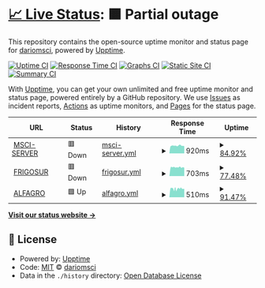 # [📈 Live Status](https://dariomsci.github.io/mscistatus): <!--live status--> **🟧 Partial outage**

This repository contains the open-source uptime monitor and status page for [dariomsci](https://dariomsci.github.io/mscistatus), powered by [Upptime](https://github.com/upptime/upptime).

[![Uptime CI](https://github.com/dariomsci/mscistatus/workflows/Uptime%20CI/badge.svg)](https://github.com/dariomsci/mscistatus/actions?query=workflow%3A%22Uptime+CI%22)
[![Response Time CI](https://github.com/dariomsci/mscistatus/workflows/Response%20Time%20CI/badge.svg)](https://github.com/dariomsci/mscistatus/actions?query=workflow%3A%22Response+Time+CI%22)
[![Graphs CI](https://github.com/dariomsci/mscistatus/workflows/Graphs%20CI/badge.svg)](https://github.com/dariomsci/mscistatus/actions?query=workflow%3A%22Graphs+CI%22)
[![Static Site CI](https://github.com/dariomsci/mscistatus/workflows/Static%20Site%20CI/badge.svg)](https://github.com/dariomsci/mscistatus/actions?query=workflow%3A%22Static+Site+CI%22)
[![Summary CI](https://github.com/dariomsci/mscistatus/workflows/Summary%20CI/badge.svg)](https://github.com/dariomsci/mscistatus/actions?query=workflow%3A%22Summary+CI%22)

With [Upptime](https://upptime.js.org), you can get your own unlimited and free uptime monitor and status page, powered entirely by a GitHub repository. We use [Issues](https://github.com/dariomsci/mscistatus/issues) as incident reports, [Actions](https://github.com/dariomsci/mscistatus/actions) as uptime monitors, and [Pages](https://dariomsci.github.io/mscistatus) for the status page.

<!--start: status pages-->
<!-- This summary is generated by Upptime (https://github.com/upptime/upptime) -->
<!-- Do not edit this manually, your changes will be overwritten -->
<!-- prettier-ignore -->
| URL | Status | History | Response Time | Uptime |
| --- | ------ | ------- | ------------- | ------ |
| <img alt="" src="https://favicons.githubusercontent.com/msci-server.sytes.net" height="13"> [MSCI-SERVER](https://msci-server.sytes.net/login/) | 🟥 Down | [msci-server.yml](https://github.com/dariomsci/mscistatus/commits/HEAD/history/msci-server.yml) | <details><summary><img alt="Response time graph" src="./graphs/msci-server/response-time-week.png" height="20"> 920ms</summary><br><a href="https://dariomsci.github.io/mscistatus/history/msci-server"><img alt="Response time 836" src="https://img.shields.io/endpoint?url=https%3A%2F%2Fraw.githubusercontent.com%2Fdariomsci%2Fmscistatus%2FHEAD%2Fapi%2Fmsci-server%2Fresponse-time.json"></a><br><a href="https://dariomsci.github.io/mscistatus/history/msci-server"><img alt="24-hour response time 884" src="https://img.shields.io/endpoint?url=https%3A%2F%2Fraw.githubusercontent.com%2Fdariomsci%2Fmscistatus%2FHEAD%2Fapi%2Fmsci-server%2Fresponse-time-day.json"></a><br><a href="https://dariomsci.github.io/mscistatus/history/msci-server"><img alt="7-day response time 920" src="https://img.shields.io/endpoint?url=https%3A%2F%2Fraw.githubusercontent.com%2Fdariomsci%2Fmscistatus%2FHEAD%2Fapi%2Fmsci-server%2Fresponse-time-week.json"></a><br><a href="https://dariomsci.github.io/mscistatus/history/msci-server"><img alt="30-day response time 835" src="https://img.shields.io/endpoint?url=https%3A%2F%2Fraw.githubusercontent.com%2Fdariomsci%2Fmscistatus%2FHEAD%2Fapi%2Fmsci-server%2Fresponse-time-month.json"></a><br><a href="https://dariomsci.github.io/mscistatus/history/msci-server"><img alt="1-year response time 836" src="https://img.shields.io/endpoint?url=https%3A%2F%2Fraw.githubusercontent.com%2Fdariomsci%2Fmscistatus%2FHEAD%2Fapi%2Fmsci-server%2Fresponse-time-year.json"></a></details> | <details><summary><a href="https://dariomsci.github.io/mscistatus/history/msci-server">84.92%</a></summary><a href="https://dariomsci.github.io/mscistatus/history/msci-server"><img alt="All-time uptime 85.51%" src="https://img.shields.io/endpoint?url=https%3A%2F%2Fraw.githubusercontent.com%2Fdariomsci%2Fmscistatus%2FHEAD%2Fapi%2Fmsci-server%2Fuptime.json"></a><br><a href="https://dariomsci.github.io/mscistatus/history/msci-server"><img alt="24-hour uptime 84.64%" src="https://img.shields.io/endpoint?url=https%3A%2F%2Fraw.githubusercontent.com%2Fdariomsci%2Fmscistatus%2FHEAD%2Fapi%2Fmsci-server%2Fuptime-day.json"></a><br><a href="https://dariomsci.github.io/mscistatus/history/msci-server"><img alt="7-day uptime 84.92%" src="https://img.shields.io/endpoint?url=https%3A%2F%2Fraw.githubusercontent.com%2Fdariomsci%2Fmscistatus%2FHEAD%2Fapi%2Fmsci-server%2Fuptime-week.json"></a><br><a href="https://dariomsci.github.io/mscistatus/history/msci-server"><img alt="30-day uptime 85.59%" src="https://img.shields.io/endpoint?url=https%3A%2F%2Fraw.githubusercontent.com%2Fdariomsci%2Fmscistatus%2FHEAD%2Fapi%2Fmsci-server%2Fuptime-month.json"></a><br><a href="https://dariomsci.github.io/mscistatus/history/msci-server"><img alt="1-year uptime 85.51%" src="https://img.shields.io/endpoint?url=https%3A%2F%2Fraw.githubusercontent.com%2Fdariomsci%2Fmscistatus%2FHEAD%2Fapi%2Fmsci-server%2Fuptime-year.json"></a></details>
| <img alt="" src="https://favicons.githubusercontent.com/frigosur.sytes.net" height="13"> [FRIGOSUR](http://frigosur.sytes.net/login/) | 🟥 Down | [frigosur.yml](https://github.com/dariomsci/mscistatus/commits/HEAD/history/frigosur.yml) | <details><summary><img alt="Response time graph" src="./graphs/frigosur/response-time-week.png" height="20"> 703ms</summary><br><a href="https://dariomsci.github.io/mscistatus/history/frigosur"><img alt="Response time 652" src="https://img.shields.io/endpoint?url=https%3A%2F%2Fraw.githubusercontent.com%2Fdariomsci%2Fmscistatus%2FHEAD%2Fapi%2Ffrigosur%2Fresponse-time.json"></a><br><a href="https://dariomsci.github.io/mscistatus/history/frigosur"><img alt="24-hour response time 0" src="https://img.shields.io/endpoint?url=https%3A%2F%2Fraw.githubusercontent.com%2Fdariomsci%2Fmscistatus%2FHEAD%2Fapi%2Ffrigosur%2Fresponse-time-day.json"></a><br><a href="https://dariomsci.github.io/mscistatus/history/frigosur"><img alt="7-day response time 703" src="https://img.shields.io/endpoint?url=https%3A%2F%2Fraw.githubusercontent.com%2Fdariomsci%2Fmscistatus%2FHEAD%2Fapi%2Ffrigosur%2Fresponse-time-week.json"></a><br><a href="https://dariomsci.github.io/mscistatus/history/frigosur"><img alt="30-day response time 664" src="https://img.shields.io/endpoint?url=https%3A%2F%2Fraw.githubusercontent.com%2Fdariomsci%2Fmscistatus%2FHEAD%2Fapi%2Ffrigosur%2Fresponse-time-month.json"></a><br><a href="https://dariomsci.github.io/mscistatus/history/frigosur"><img alt="1-year response time 652" src="https://img.shields.io/endpoint?url=https%3A%2F%2Fraw.githubusercontent.com%2Fdariomsci%2Fmscistatus%2FHEAD%2Fapi%2Ffrigosur%2Fresponse-time-year.json"></a></details> | <details><summary><a href="https://dariomsci.github.io/mscistatus/history/frigosur">77.48%</a></summary><a href="https://dariomsci.github.io/mscistatus/history/frigosur"><img alt="All-time uptime 88.37%" src="https://img.shields.io/endpoint?url=https%3A%2F%2Fraw.githubusercontent.com%2Fdariomsci%2Fmscistatus%2FHEAD%2Fapi%2Ffrigosur%2Fuptime.json"></a><br><a href="https://dariomsci.github.io/mscistatus/history/frigosur"><img alt="24-hour uptime 0.00%" src="https://img.shields.io/endpoint?url=https%3A%2F%2Fraw.githubusercontent.com%2Fdariomsci%2Fmscistatus%2FHEAD%2Fapi%2Ffrigosur%2Fuptime-day.json"></a><br><a href="https://dariomsci.github.io/mscistatus/history/frigosur"><img alt="7-day uptime 77.48%" src="https://img.shields.io/endpoint?url=https%3A%2F%2Fraw.githubusercontent.com%2Fdariomsci%2Fmscistatus%2FHEAD%2Fapi%2Ffrigosur%2Fuptime-week.json"></a><br><a href="https://dariomsci.github.io/mscistatus/history/frigosur"><img alt="30-day uptime 80.97%" src="https://img.shields.io/endpoint?url=https%3A%2F%2Fraw.githubusercontent.com%2Fdariomsci%2Fmscistatus%2FHEAD%2Fapi%2Ffrigosur%2Fuptime-month.json"></a><br><a href="https://dariomsci.github.io/mscistatus/history/frigosur"><img alt="1-year uptime 88.37%" src="https://img.shields.io/endpoint?url=https%3A%2F%2Fraw.githubusercontent.com%2Fdariomsci%2Fmscistatus%2FHEAD%2Fapi%2Ffrigosur%2Fuptime-year.json"></a></details>
| <img alt="" src="https://favicons.githubusercontent.com/alfagro-server.sytes.net" height="13"> [ALFAGRO](http://alfagro-server.sytes.net/login/) | 🟩 Up | [alfagro.yml](https://github.com/dariomsci/mscistatus/commits/HEAD/history/alfagro.yml) | <details><summary><img alt="Response time graph" src="./graphs/alfagro/response-time-week.png" height="20"> 510ms</summary><br><a href="https://dariomsci.github.io/mscistatus/history/alfagro"><img alt="Response time 492" src="https://img.shields.io/endpoint?url=https%3A%2F%2Fraw.githubusercontent.com%2Fdariomsci%2Fmscistatus%2FHEAD%2Fapi%2Falfagro%2Fresponse-time.json"></a><br><a href="https://dariomsci.github.io/mscistatus/history/alfagro"><img alt="24-hour response time 504" src="https://img.shields.io/endpoint?url=https%3A%2F%2Fraw.githubusercontent.com%2Fdariomsci%2Fmscistatus%2FHEAD%2Fapi%2Falfagro%2Fresponse-time-day.json"></a><br><a href="https://dariomsci.github.io/mscistatus/history/alfagro"><img alt="7-day response time 510" src="https://img.shields.io/endpoint?url=https%3A%2F%2Fraw.githubusercontent.com%2Fdariomsci%2Fmscistatus%2FHEAD%2Fapi%2Falfagro%2Fresponse-time-week.json"></a><br><a href="https://dariomsci.github.io/mscistatus/history/alfagro"><img alt="30-day response time 486" src="https://img.shields.io/endpoint?url=https%3A%2F%2Fraw.githubusercontent.com%2Fdariomsci%2Fmscistatus%2FHEAD%2Fapi%2Falfagro%2Fresponse-time-month.json"></a><br><a href="https://dariomsci.github.io/mscistatus/history/alfagro"><img alt="1-year response time 492" src="https://img.shields.io/endpoint?url=https%3A%2F%2Fraw.githubusercontent.com%2Fdariomsci%2Fmscistatus%2FHEAD%2Fapi%2Falfagro%2Fresponse-time-year.json"></a></details> | <details><summary><a href="https://dariomsci.github.io/mscistatus/history/alfagro">91.47%</a></summary><a href="https://dariomsci.github.io/mscistatus/history/alfagro"><img alt="All-time uptime 91.07%" src="https://img.shields.io/endpoint?url=https%3A%2F%2Fraw.githubusercontent.com%2Fdariomsci%2Fmscistatus%2FHEAD%2Fapi%2Falfagro%2Fuptime.json"></a><br><a href="https://dariomsci.github.io/mscistatus/history/alfagro"><img alt="24-hour uptime 100.00%" src="https://img.shields.io/endpoint?url=https%3A%2F%2Fraw.githubusercontent.com%2Fdariomsci%2Fmscistatus%2FHEAD%2Fapi%2Falfagro%2Fuptime-day.json"></a><br><a href="https://dariomsci.github.io/mscistatus/history/alfagro"><img alt="7-day uptime 91.47%" src="https://img.shields.io/endpoint?url=https%3A%2F%2Fraw.githubusercontent.com%2Fdariomsci%2Fmscistatus%2FHEAD%2Fapi%2Falfagro%2Fuptime-week.json"></a><br><a href="https://dariomsci.github.io/mscistatus/history/alfagro"><img alt="30-day uptime 91.82%" src="https://img.shields.io/endpoint?url=https%3A%2F%2Fraw.githubusercontent.com%2Fdariomsci%2Fmscistatus%2FHEAD%2Fapi%2Falfagro%2Fuptime-month.json"></a><br><a href="https://dariomsci.github.io/mscistatus/history/alfagro"><img alt="1-year uptime 91.07%" src="https://img.shields.io/endpoint?url=https%3A%2F%2Fraw.githubusercontent.com%2Fdariomsci%2Fmscistatus%2FHEAD%2Fapi%2Falfagro%2Fuptime-year.json"></a></details>

<!--end: status pages-->

[**Visit our status website →**](https://dariomsci.github.io/mscistatus)

## 📄 License

- Powered by: [Upptime](https://github.com/upptime/upptime)
- Code: [MIT](./LICENSE) © [dariomsci](https://dariomsci.github.io/mscistatus)
- Data in the `./history` directory: [Open Database License](https://opendatacommons.org/licenses/odbl/1-0/)
